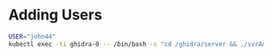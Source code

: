 # Adding Users

```bash
USER="john44"
kubectl exec -ti ghidra-0 -- /bin/bash -c "cd /ghidra/server && ./svrAdmin -add ${USER}"
```
